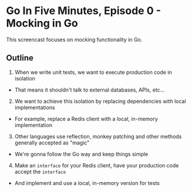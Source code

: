 # Go In Five Minutes, Episode 0 - Mocking in Go

This screencast focuses on mocking functionality in Go.

## Outline

1. When we write unit tests, we want to execute production code in isolation
  - That means it shouldn't talk to external databases, APIs, etc...
2. We want to achieve this isolation by replacing dependencies with local implementations
  - For example, replace a Redis client with a local, in-memory implementation
3. Other languages use reflection, monkey patching and other methods generally accepted as "magic"
  - We're gonna follow the Go way and keep things simple
4. Make an `interface` for your Redis client, have your production code accept the `interface`
  - And implement and use a local, in-memory version for tests
